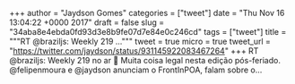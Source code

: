 
+++
author = "Jaydson Gomes"
categories = ["tweet"]
date = "Thu Nov 16 13:04:22 +0000 2017"
draft = false
slug = "34aba8e4ebda0fd93d3e8b9fe07d7e84e0c246cd"
tags = ["tweet"]
title = """RT @braziljs: Weekly 219 ..."""
tweet = true
micro = true
tweet_url = "https://twitter.com/jaydson/status/931145922083467264"
+++
RT @braziljs: Weekly 219 no ar 🚀
Muita coisa legal nesta edição pós-feriado.
@felipenmoura e @jaydson anunciam o FrontInPOA, falam sobre o…
